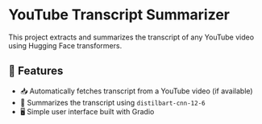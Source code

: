 # YouTube Transcript Summarizer

This project extracts and summarizes the transcript of any YouTube video using Hugging Face transformers.

## 🚀 Features

- 📥 Automatically fetches transcript from a YouTube video (if available)
- 🧠 Summarizes the transcript using `distilbart-cnn-12-6`
- 🖥️ Simple user interface built with Gradio

